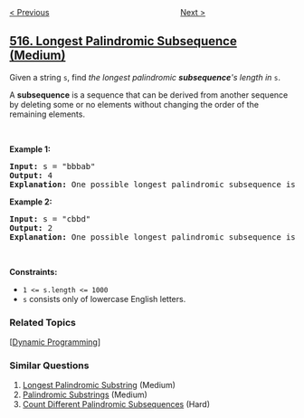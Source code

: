 <!--|This file generated by command(leetcode description); DO NOT EDIT.    |-->
<!--+----------------------------------------------------------------------+-->
<!--|@author    openset <openset.wang@gmail.com>                           |-->
<!--|@link      https://github.com/openset                                 |-->
<!--|@home      https://github.com/openset/leetcode                        |-->
<!--+----------------------------------------------------------------------+-->

[< Previous](../find-largest-value-in-each-tree-row "Find Largest Value in Each Tree Row")
　　　　　　　　　　　　　　　　
[Next >](../super-washing-machines "Super Washing Machines")

## [516. Longest Palindromic Subsequence (Medium)](https://leetcode.com/problems/longest-palindromic-subsequence "最长回文子序列")

<p>Given a string <code>s</code>, find <em>the longest palindromic <strong>subsequence</strong>&#39;s length in</em> <code>s</code>.</p>

<p>A <strong>subsequence</strong> is a sequence that can be derived from another sequence by deleting some or no elements without changing the order of the remaining elements.</p>

<p>&nbsp;</p>
<p><strong>Example 1:</strong></p>

<pre>
<strong>Input:</strong> s = &quot;bbbab&quot;
<strong>Output:</strong> 4
<strong>Explanation:</strong> One possible longest palindromic subsequence is &quot;bbbb&quot;.
</pre>

<p><strong>Example 2:</strong></p>

<pre>
<strong>Input:</strong> s = &quot;cbbd&quot;
<strong>Output:</strong> 2
<strong>Explanation:</strong> One possible longest palindromic subsequence is &quot;bb&quot;.
</pre>

<p>&nbsp;</p>
<p><strong>Constraints:</strong></p>

<ul>
	<li><code>1 &lt;= s.length &lt;= 1000</code></li>
	<li><code>s</code> consists only of lowercase English letters.</li>
</ul>

### Related Topics
  [[Dynamic Programming](../../tag/dynamic-programming/README.md)]

### Similar Questions
  1. [Longest Palindromic Substring](../longest-palindromic-substring) (Medium)
  1. [Palindromic Substrings](../palindromic-substrings) (Medium)
  1. [Count Different Palindromic Subsequences](../count-different-palindromic-subsequences) (Hard)
